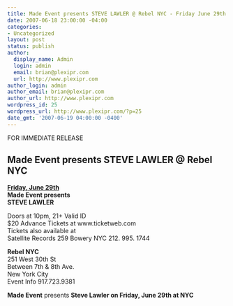 ```yaml
---
title: Made Event presents STEVE LAWLER @ Rebel NYC - Friday June 29th
date: 2007-06-18 23:00:00 -04:00
categories:
- Uncategorized
layout: post
status: publish
author:
  display_name: Admin
  login: admin
  email: brian@plexipr.com
  url: http://www.plexipr.com
author_login: admin
author_email: brian@plexipr.com
author_url: http://www.plexipr.com
wordpress_id: 25
wordpress_url: http://www.plexipr.com/?p=25
date_gmt: '2007-06-19 04:00:00 -0400'
---
```


<p>FOR IMMEDIATE RELEASE</p>
<h2>Made Event presents STEVE LAWLER @ Rebel NYC</h2>
<p><b><u>Friday, June 29th</b></u><br />
<b>Made Event presents<br />
STEVE LAWLER</b></p>
<p>Doors at 10pm, 21+ Valid ID<br />
$20 Advance Tickets at www.ticketweb.com<br />
Tickets also available at<br />
Satellite Records 259 Bowery NYC 212. 995. 1744</p>
<p><b>Rebel NYC</b><br />
251 West 30th St<br />
Between 7th & 8th Ave.<br />
New York City<br />
Event Info 917.723.9381</p>
<p><b>Made Event</b> presents <b>Steve Lawler on Friday, June 29th at NYC</p>
